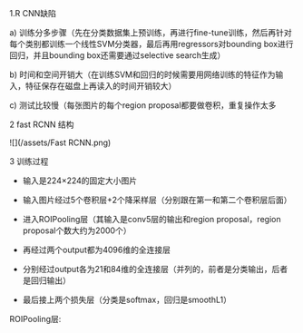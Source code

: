 1.R CNN缺陷

a\) 训练分多步骤（先在分类数据集上预训练，再进行fine-tune训练，然后再针对每个类别都训练一个线性SVM分类器，最后再用regressors对bounding box进行回归，并且bounding box还需要通过selective search生成）

b\) 时间和空间开销大（在训练SVM和回归的时候需要用网络训练的特征作为输入，特征保存在磁盘上再读入的时间开销较大）

c\) 测试比较慢（每张图片的每个region proposal都要做卷积，重复操作太多

2 fast RCNN 结构

![](/assets/Fast RCNN.png)

3 训练过程

* 输入是224×224的固定大小图片

* 输入图片经过5个卷积层+2个降采样层（分别跟在第一和第二个卷积层后面）

* 进入ROIPooling层（其输入是conv5层的输出和region proposal，region proposal个数大约为2000个）

* 再经过两个output都为4096维的全连接层

* 分别经过output各为21和84维的全连接层（并列的，前者是分类输出，后者是回归输出）

* 最后接上两个损失层（分类是softmax，回归是smoothL1）

ROIPooling层:



